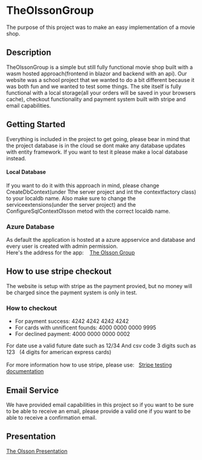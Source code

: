 # TheOlssonGroup
The purpose of this project was to make an easy implementation of a movie shop.

## Description
TheOlssonGroup is a simple but still fully functional movie shop built with a wasm hosted approach(frontend in blazor and backend with an api).
Our website was a school project that we wanted to do a bit different because it was both fun and we wanted to test some things.
The site itself is fully functional with a local storage(all your orders will be saved in your browsers cache), checkout functionality and payment system built with stripe and email capabilities.

## Getting Started
Everything is included in the project to get going, please bear in mind that the project database is in the cloud se dont make any database updates with entity framework. If you want to test it please make a local database instead. 

#### Local Database
If you want to do it with this approach in mind, please change CreateDbContext(under Tthe server project and int the contextfactory class) to your localdb name.
Also make sure to change the serviceextensions(under the server project) and the ConfigureSqlContextOlsson metod with the correct localdb name.


### Azure Database
As default the application is hosted at a azure appservice and database and every user is created with admin permission.
</br>Here's the address for the app: &nbsp;&nbsp; [The Olsson Group](https://theolssongroup.azurewebsites.net/)

## How to use stripe checkout

The website is setup with stripe as the payment provied, but no money will be charged since the payment system is only in test.

### How to checkout

* For payment success:  4242 4242 4242 4242
* For cards with unnificent founds: 4000 0000 0000 9995
* For declined payment: 4000 0000 0000 0002

 
 For date use a valid future date such as 12/34
 And csv code 3 digits such as 123 &nbsp; (4 digits for american express cards)
<br/><br/>For more information how to use stripe, please use:  &nbsp; [Stripe testing documentation](https://stripe.com/docs/testing?numbers-or-method-or-token=card-numbers#use-test-cards)
 
 ## Email Service
 
 We have provided email capabilities in this project so if you want to be sure to be able to receive an email, please provide a valid one if you want to be able to receive a confirmation email.
 
 ## Presentation
 [The Olsson Presentation](https://docs.google.com/presentation/d/15a2H-y4oSkkm1f7WKnVEfdMN510AGUvbgoVWgm4q8Qg/edit?usp=sharing)
 
 
